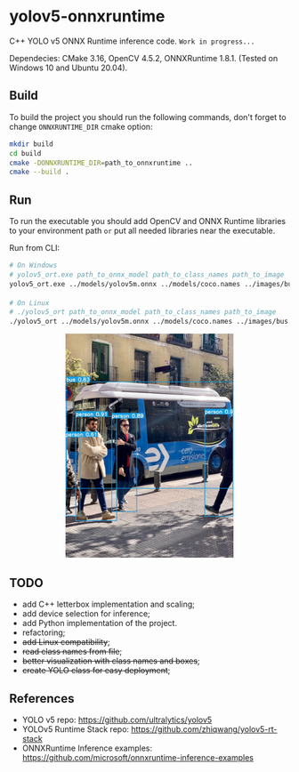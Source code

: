 # yolov5-onnxruntime

C++ YOLO v5 ONNX Runtime inference code. `Work in progress...`

Dependecies: CMake 3.16, OpenCV 4.5.2, ONNXRuntime 1.8.1. (Tested on Windows 10 and Ubuntu 20.04).

## Build
To build the project you should run the following commands, don't forget to change `ONNXRUNTIME_DIR` cmake option:

```bash
mkdir build
cd build
cmake -DONNXRUNTIME_DIR=path_to_onnxruntime ..
cmake --build .
```

## Run
To run the executable you should add OpenCV and ONNX Runtime libraries to your environment path `or` put all needed libraries near the executable.

Run from CLI:
```bash
# On Windows
# yolov5_ort.exe path_to_onnx_model path_to_class_names path_to_image
yolov5_ort.exe ../models/yolov5m.onnx ../models/coco.names ../images/bus.jpg

# On Linux
# ./yolov5_ort path_to_onnx_model path_to_class_names path_to_image
./yolov5_ort ../models/yolov5m.onnx ../models/coco.names ../images/bus.jpg
```

<p align="center">
  <a href="images/bus_result.jpg"><img src="images/bus_result.jpg" style="width:60%; height:60%;"/></a>
</p>


## TODO
- add C++ letterbox implementation and scaling;
- add device selection for inference;
- add Python implementation of the project.
- refactoring;
- ~~add Linux compatibility~~;
- ~~read class names from file~~;
- ~~better visualization with class names and boxes~~;
- ~~create YOLO class for easy deployment~~; 

## References
- YOLO v5 repo: https://github.com/ultralytics/yolov5
- YOLOv5 Runtime Stack repo: https://github.com/zhiqwang/yolov5-rt-stack
- ONNXRuntime Inference examples: https://github.com/microsoft/onnxruntime-inference-examples
